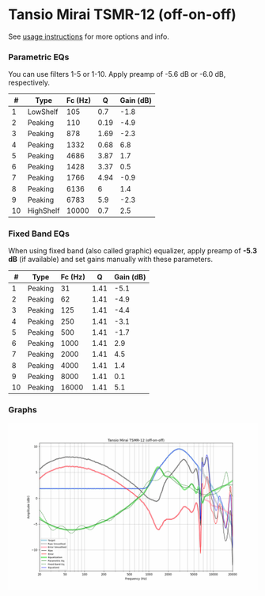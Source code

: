 # Tansio Mirai TSMR-12 (off-on-off)
See [usage instructions](https://github.com/jaakkopasanen/AutoEq#usage) for more options and info.

### Parametric EQs
You can use filters 1-5 or 1-10. Apply preamp of -5.6 dB or -6.0 dB, respectively.

|   # | Type      |   Fc (Hz) |    Q |   Gain (dB) |
|-----|-----------|-----------|------|-------------|
|   1 | LowShelf  |       105 | 0.7  |        -1.8 |
|   2 | Peaking   |       110 | 0.19 |        -4.9 |
|   3 | Peaking   |       878 | 1.69 |        -2.3 |
|   4 | Peaking   |      1332 | 0.68 |         6.8 |
|   5 | Peaking   |      4686 | 3.87 |         1.7 |
|   6 | Peaking   |      1428 | 3.37 |         0.5 |
|   7 | Peaking   |      1766 | 4.94 |        -0.9 |
|   8 | Peaking   |      6136 | 6    |         1.4 |
|   9 | Peaking   |      6783 | 5.9  |        -2.3 |
|  10 | HighShelf |     10000 | 0.7  |         2.5 |

### Fixed Band EQs
When using fixed band (also called graphic) equalizer, apply preamp of **-5.3 dB** (if available) and set gains manually with these parameters.

|   # | Type    |   Fc (Hz) |    Q |   Gain (dB) |
|-----|---------|-----------|------|-------------|
|   1 | Peaking |        31 | 1.41 |        -5.1 |
|   2 | Peaking |        62 | 1.41 |        -4.9 |
|   3 | Peaking |       125 | 1.41 |        -4.4 |
|   4 | Peaking |       250 | 1.41 |        -3.1 |
|   5 | Peaking |       500 | 1.41 |        -1.7 |
|   6 | Peaking |      1000 | 1.41 |         2.9 |
|   7 | Peaking |      2000 | 1.41 |         4.5 |
|   8 | Peaking |      4000 | 1.41 |         1.4 |
|   9 | Peaking |      8000 | 1.41 |         0.1 |
|  10 | Peaking |     16000 | 1.41 |         5.1 |

### Graphs
![](./Tansio%20Mirai%20TSMR-12%20(off-on-off).png)
